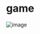 # game
![image](https://user-images.githubusercontent.com/89972439/176681978-c4fafe4c-70b4-45ed-92f4-7ede7a8b40b1.png)

